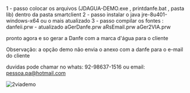 1 - passo colocar os arquivos (JDAGUA-DEMO.exe , printdanfe.bat , pasta lib) dentro da pasta smartclient
2 - passo instalar o java jre-8u401-windows-x64 ou o mais atualizado
3 - passo compilar os fontes : danfeii.prw   - atualizado
			       aGerDanfe.prw
			       aRsEmail.prw
			       aGer2VIA.prw

pronto agora e so gerar a Danfe com a marca d'água para o cliente

Observação: a opção demo não envia o anexo com a danfe para o e-mail do cliente

duvidas pode chamar no whats: 92-98637-1516 ou email: pessoa.pa@hotmail.com


![2viademo](https://github.com/Messi-tecnologico/marcadaguaEmpresa/assets/48130498/291d507e-5238-4f13-9027-ec2772b9cdd5)
